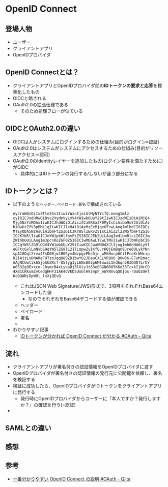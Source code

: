 # OpenID Connect

## 登場人物

- ユーザー
- クライアントアプリ
- OpenIDプロバイダ

## OpenID Connectとは？

- クライアントアプリとOpenIDプロバイダ間の**IDトークンの要求と応答**を標準化したもの
- OIDCと略される
- OAuth2.0の拡張仕様である
  - そのため処理フローが似ている

## OIDCとOAuth2.0の違い

- OIDCは人がシステムにログインするための仕組み(目的がログイン=認証)
- OAuth2.0はシステムがシステムにアクセスするための仕組み(目的がリソースアクセス＝認可)
- OAuth2.0のIdentityレイヤーを追加したもの(ログイン要件を満たすために)がOIDC
  - 具体的にはIDトークンの発行する/しないが違う部分になる

## IDトークンとは？

- 以下のような`ヘッダー.ペイロード.署名`で構成されている
  ```
  eyJraWQiOiIxZTlnZGs3IiwiYWxnIjoiUlMyNTYifQ.ewogImlz
  cyI6ICJodHRwOi8vc2VydmVyLmV4YW1wbGUuY29tIiwKICJzdWIiOiAiMjQ4
  Mjg5NzYxMDAxIiwKICJhdWQiOiAiczZCaGRSa3F0MyIsCiAibm9uY2UiOiAi
  bi0wUzZfV3pBMk1qIiwKICJleHAiOiAxMzExMjgxOTcwLAogImlhdCI6IDEz
  MTEyODA5NzAsCiAibmFtZSI6ICJKYW5lIERvZSIsCiAiZ2l2ZW5fbmFtZSI6
  ICJKYW5lIiwKICJmYW1pbHlfbmFtZSI6ICJEb2UiLAogImdlbmRlciI6ICJm
  ZW1hbGUiLAogImJpcnRoZGF0ZSI6ICIwMDAwLTEwLTMxIiwKICJlbWFpbCI6
  ICJqYW5lZG9lQGV4YW1wbGUuY29tIiwKICJwaWN0dXJlIjogImh0dHA6Ly9l
  eGFtcGxlLmNvbS9qYW5lZG9lL21lLmpwZyIKfQ.rHQjEmBqn9Jre0OLykYNn
  spA10Qql2rvx4FsD00jwlB0Sym4NzpgvPKsDjn_wMkHxcp6CilPcoKrWHcip
  R2iAjzLvDNAReF97zoJqq880ZD1bwY82JDauCXELVR9O6_B0w3K-E7yM2mac
  AAgNCUwtik6SjoSUZRcf-O5lygIyLENx882p6MtmwaL1hd6qn5RZOQ0TLrOY
  u0532g9Exxcm-ChymrB4xLykpDj3lUivJt63eEGGN6DH5K6o33TcxkIjNrCD
  4XB1CKKumZvCedgHHF3IAK4dVEDSUoGlH9z4pP_eWYNXvqQOjGs-rDaQzUHl
  6cQQWNiDpWOl_lxXjQEvQ
  ```
  - これはJSON Web Signature(JWS)形式で、3項目をそれぞれBase64エンコードした値
    - なのでそれぞれをBase64デコードする値が確認できる
  - ヘッダー
  - ペイロード
  - 署名
  -
- わかりやすい記事
  - [IDトークンが分かれば OpenID Connect が分かる #OAuth - Qiita](https://qiita.com/TakahikoKawasaki/items/8f0e422c7edd2d220e06)

## 流れ

- クライアントアプリが署名付きの認証情報をOpenIDプロバイダに渡す
- OpenIDプロバイダが署名付きの認証情報の発行元に公開鍵を依頼し、署名を検証する
- 検証に成功したら、OpenIDプロバイダがIDトークンをクライアントアプリに発行する
  - 発行時にOpenIDプロバイダからユーザーに「本人ですか？発行しますか？」の確認を行う(=認証)
-

## SAMLとの違い

## 感想

## 参考

- [一番分かりやすい OpenID Connect の説明 #OAuth - Qiita](https://qiita.com/TakahikoKawasaki/items/498ca08bbfcc341691fe)
